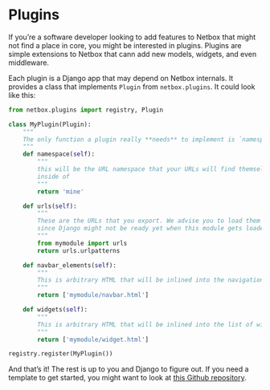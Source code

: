 # Plugins

If you’re a software developer looking to add features to Netbox that might not
find a place in core, you might be interested in plugins. Plugins are simple
extensions to Netbox that cann add new models, widgets, and even middleware.

Each plugin is a Django app that may depend on Netbox internals. It provides a
class that implements `Plugin` from `netbox.plugins`. It could look like this:

```python
from netbox.plugins import registry, Plugin

class MyPlugin(Plugin):
    """
    The only function a plugin really **needs** to implement is `namespace`.
    """
    def namespace(self):
        """
        this will be the URL namespace that your URLs will find themselves
        inside of
        """
        return 'mine'

    def urls(self):
        """
        These are the URLs that you export. We advise you to load them lazily,
        since Django might not be ready yet when this module gets loaded.
        """
        from mymodule import urls
        return urls.urlpatterns

    def navbar_elements(self):
        """
        This is arbitrary HTML that will be inlined into the navigation bar.
        """
        return ['mymodule/navbar.html']

    def widgets(self):
        """
        This is arbitrary HTML that will be inlined into the list of widgets.
        """
        return ['mymodule/widget.html']

registry.register(MyPlugin())
```

And that’s it! The rest is up to you and Django to figure out. If you need a
template to get started, you might want to look at [this Github repository](#todo).
